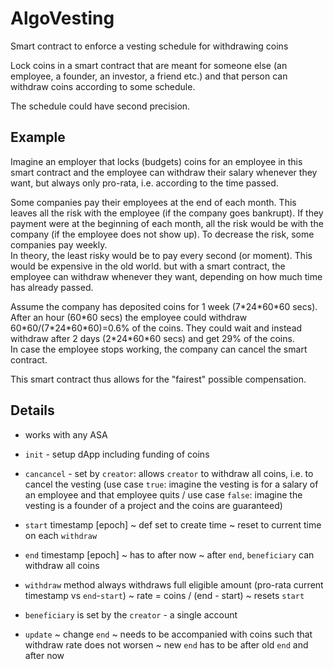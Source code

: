 # AlgoVesting
Smart contract to enforce a vesting schedule for withdrawing coins

Lock coins in a smart contract that are meant for someone else (an employee, a founder, an investor, a friend etc.) and that person can withdraw coins according to some schedule.  

The schedule could have second precision.  

## Example  
Imagine an employer that locks (budgets) coins for an employee in this smart contract and the employee can withdraw their salary whenever they want, but always only pro-rata, i.e. according to the time passed.  

Some companies pay their employees at the end of each month. This leaves all the risk with the employee (if the company goes bankrupt). If they payment were at the beginning of each month, all the risk would be with the company (if the employee does not show up). To decrease the risk, some companies pay weekly.  
In theory, the least risky would be to pay every second (or moment). This would be expensive in the old world. but with a smart contract, the employee can withdraw whenever they want, depending on how much time has already passed.  

Assume the company has deposited coins for 1 week (7\*24\*60\*60 secs). After an hour (60\*60 secs) the employee could withdraw 60\*60/(7\*24\*60\*60)=0.6% of the coins. They could wait and instead withdraw after 2 days (2\*24\*60\*60 secs) and get 29% of the coins.  
In case the employee stops working, the company can cancel the smart contract.  

This smart contract thus allows for the "fairest" possible compensation.

## Details

- works with any ASA

- `init` - setup dApp including funding of coins

- `cancancel` - set by `creator`: allows `creator` to withdraw all coins, i.e. to cancel the vesting (use case `true`: imagine the vesting is for a salary of an employee and that employee quits / use case `false`: imagine the vesting is a founder of a project and the coins are guaranteed)

- `start` timestamp [epoch] ~ def set to create time ~ reset to current time on each `withdraw`

- `end` timestamp [epoch] ~ has to after now  ~ after `end`, `beneficiary` can withdraw all coins

- `withdraw` method always withdraws full eligible amount (pro-rata current timestamp vs `end`-`start`) ~ rate = coins / (end - start) ~ resets `start`

- `beneficiary` is set by the `creator` - a single account

- `update` ~ change `end` ~ needs to be accompanied with coins such that withdraw rate does not worsen ~ new `end` has to be after old `end` and after now
